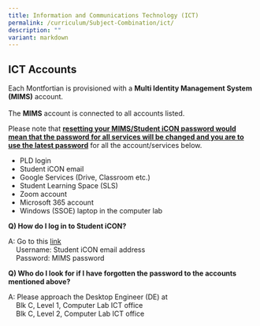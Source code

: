 ```yaml
---
title: Information and Communications Technology (ICT)
permalink: /curriculum/Subject-Combination/ict/
description: ""
variant: markdown
---
```

## ICT Accounts

Each Montfortian is provisioned with a <b>Multi Identity Management System (MIMS)</b> account.
<br><br>
The <b>MIMS</b> account is connected to all accounts listed.
<p>Please note that <u><b>resetting your MIMS/Student iCON password would mean that the password for all services will be changed and you are to use the latest password</b></u> for all the account/services below.</p>

* PLD login
* Student iCON email
* Google Services (Drive, Classroom etc.)
* Student Learning Space (SLS)
* Zoom account
* Microsoft 365 account
* Windows (SSOE) laptop in the computer lab

**Q) How do I log in to Student iCON?**

A: Go to this [link](https://mims.moe.gov.sg)&nbsp;   
&nbsp; &nbsp; Username: Student iCON email address   
&nbsp; &nbsp; Password: MIMS password


**Q) Who do I look for if I have forgotten the password to the accounts mentioned above?**

A: Please approach the Desktop Engineer (DE) at&nbsp;   
&nbsp; &nbsp; Blk C, Level 1, Computer Lab ICT office   
&nbsp; &nbsp; Blk C, Level 2, Computer Lab ICT office